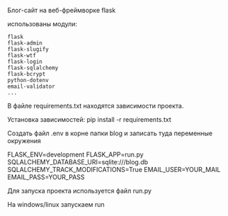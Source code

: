 Блог-сайт на веб-фреймворке flask


использованы модули:

    flask
    flask-admin
    flask-slugify
    flask-wtf
    flask-login
    flask-sqlalchemy
    flask-bcrypt
    python-dotenv
    email-validator
    ...
В файле requirements.txt находятся зависимости проекта.

Установка зависимостей:
pip install -r requirements.txt

Создать файл .env в корне папки blog и записать туда переменные окружения

FLASK_ENV=development
FLASK_APP=run.py
SQLALCHEMY_DATABASE_URI=sqlite:///blog.db
SQLALCHEMY_TRACK_MODIFICATIONS=True
EMAIL_USER=YOUR_MAIL
EMAIL_PASS=YOUR_PASS

Для запуска проекта используется файл
run.py

На windows/linux запускаем run

